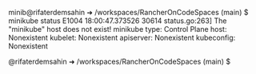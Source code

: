 minib@rifaterdemsahin ➜ /workspaces/RancherOnCodeSpaces (main) $ minikube status
E1004 18:00:47.373526   30614 status.go:263] The "minikube" host does not exist!
minikube
type: Control Plane
host: Nonexistent
kubelet: Nonexistent
apiserver: Nonexistent
kubeconfig: Nonexistent

@rifaterdemsahin ➜ /workspaces/RancherOnCodeSpaces (main) $ 
